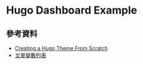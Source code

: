 # Hugo Dashboard Example


## 參考資料
* [Creating a Hugo Theme From Scratch](https://retrolog.io/blog/creating-a-hugo-theme-from-scratch/)
* [文章變數列表](https://gohugo.io/content-management/front-matter/)
